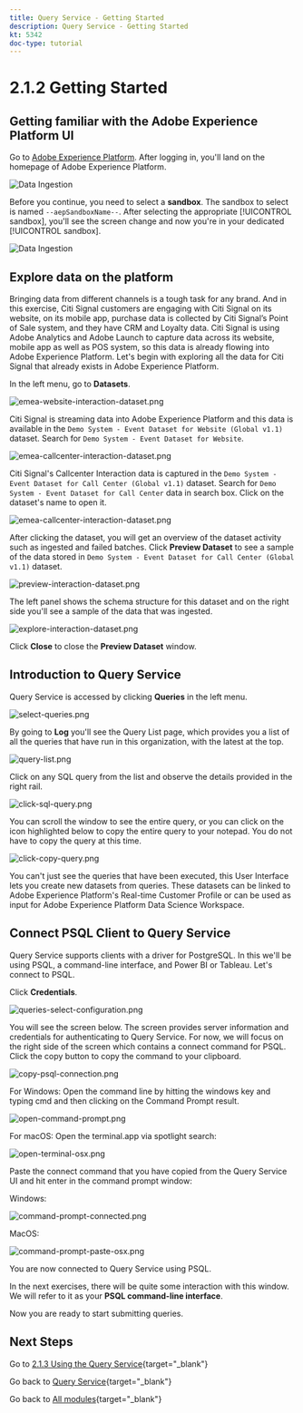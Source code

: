 ```yaml
---
title: Query Service - Getting Started
description: Query Service - Getting Started
kt: 5342
doc-type: tutorial
---
```

# 2.1.2 Getting Started

## Getting familiar with the Adobe Experience Platform UI

Go to [Adobe Experience Platform](https://experience.adobe.com/platform). After logging in, you'll land on the homepage of Adobe Experience Platform.

![Data Ingestion](./../../../../modules/delivery-activation/datacollection/dc1.2/images/home.png)

Before you continue, you need to select a **sandbox**. The sandbox to select is named ``--aepSandboxName--``. After selecting the appropriate [!UICONTROL sandbox], you'll see the screen change and now you're in your dedicated [!UICONTROL sandbox].

![Data Ingestion](./../../../../modules/delivery-activation/datacollection/dc1.2/images/sb1.png)

## Explore data on the platform

Bringing data from different channels is a tough task for any brand. And in this exercise, Citi Signal customers are engaging with Citi Signal on its website, on its mobile app, purchase data is collected by Citi Signal’s Point of Sale system, and they have CRM and Loyalty data. Citi Signal is using Adobe Analytics and Adobe Launch to capture data across its website, mobile app as well as POS system, so this data is already flowing into Adobe Experience Platform. Let's begin with exploring all the data for Citi Signal that already exists in Adobe Experience Platform.

In the left menu, go to **Datasets**.

![emea-website-interaction-dataset.png](./images/emeawebsiteinteractiondataset.png)

Citi Signal is streaming data into Adobe Experience Platform and this data is available in the `Demo System - Event Dataset for Website (Global v1.1)` dataset. Search for `Demo System - Event Dataset for Website`.

![emea-callcenter-interaction-dataset.png](./images/emeawebsiteinteractiondataset1.png)

Citi Signal's Callcenter Interaction data is captured in the `Demo System - Event Dataset for Call Center (Global v1.1)` dataset. Search for `Demo System - Event Dataset for Call Center` data in search box. Click on the dataset's name to open it.

![emea-callcenter-interaction-dataset.png](./images/emeacallcenterinteractiondataset.png)

After clicking the dataset, you will get an overview of the dataset activity such as ingested and failed batches. Click **Preview Dataset** to see a sample of the data stored in `Demo System - Event Dataset for Call Center (Global v1.1)` dataset. 

![preview-interaction-dataset.png](./images/previewinteractiondataset.png)

The left panel shows the schema structure for this dataset and on the right side you'll see a sample of the data that was ingested.

![explore-interaction-dataset.png](./images/exploreinteractiondataset.png)

Click **Close** to close the **Preview Dataset** window.

## Introduction to Query Service

Query Service is accessed by clicking **Queries** in the left menu.

![select-queries.png](./images/selectqueries.png)

By going to **Log** you'll see the Query List page, which provides you a list of all the queries that have run in this organization, with the latest at the top.

![query-list.png](./images/querylist.png)

Click on any SQL query from the list and observe the details provided in the right rail.

![click-sql-query.png](./images/clicksqlquery.png)

You can scroll the window to see the entire query, or you can click on the icon highlighted below to copy the entire query to your notepad. You do not have to copy the query at this time.

![click-copy-query.png](./images/clickcopyquery.png)

You can't just see the queries that have been executed, this User Interface lets you create new datasets from queries. These datasets can be linked to Adobe Experience Platform's Real-time Customer Profile or can be used as input for Adobe Experience Platform Data Science Workspace.

## Connect PSQL Client to Query Service

Query Service supports clients with a driver for PostgreSQL. In this we'll be using PSQL, a command-line interface, and Power BI or Tableau. Let's connect to PSQL.

Click **Credentials**.

![queries-select-configuration.png](./images/queriesselectconfiguration.png)

You will see the screen below. The screen provides server information and credentials for authenticating to Query Service. For now, we will focus on the right side of the screen which contains a connect command for PSQL. Click the copy button to copy the command to your clipboard.

![copy-psql-connection.png](./images/copypsqlconnection.png)

For Windows: Open the command line by hitting the windows key and typing cmd  and then clicking on the Command Prompt result.

![open-command-prompt.png](./images/opencommandprompt.png)

For macOS: Open the terminal.app via spotlight search:

![open-terminal-osx.png](./images/openterminalosx.png)

Paste the connect command that you have copied from the Query Service UI and hit enter in the command prompt window:

Windows:

![command-prompt-connected.png](./images/commandpromptconnected.png)

MacOS:

![command-prompt-paste-osx.png](./images/commandpromptpasteosx.png)

You are now connected to Query Service using PSQL.

In the next exercises, there will be quite some interaction with this window. We will refer to it as your **PSQL command-line interface**.

Now you are ready to start submitting queries.

## Next Steps

Go to [2.1.3 Using the Query Service](./ex3.md){target="_blank"}

Go back to [Query Service](./query-service.md){target="_blank"}

Go back to [All modules](./../../../../overview.md){target="_blank"}